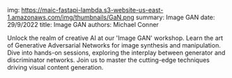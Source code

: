 img: https://maic-fastapi-lambda.s3-website-us-east-1.amazonaws.com/img/thumbnails/GaN.png
summary: Image GAN
date: 29/9/2022
title: Image GAN
authors: Michael Conner

Unlock the realm of creative AI at our 'Image GAN' workshop. Learn the art of Generative Adversarial Networks for image synthesis and manipulation. Dive into hands-on sessions, exploring the interplay between generator and discriminator networks. Join us to master the cutting-edge techniques driving visual content generation.